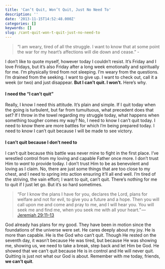 ```yaml
---
title: 'Can’t Quit, Won’t Quit, Just No Need To'
description: ''
date: '2013-11-15T14:52:48.000Z'
categories: []
keywords: []
slug: /cant-quit-won-t-quit-just-no-need-to
---
```


> “I am weary, tired of all the struggle. I want to know that at some point the war for my heart’s affections will die down and cease.” -

I don’t like to quote myself, however today I couldn’t resist. It’s Friday and I love Fridays, but it’s also Friday after a long week emotionally and spiritually for me. I’m physically tired from not sleeping. I’m weary from the questions. I’m drained from the seeking. I want to give up. I want to check out, call it a week (or two) and just disappear. **But I can’t quit. I won’t.** Here’s why.

#### I need the “I can’t quit”

Really, I know I need this attitude. It’s plain and simple. If I quit today when the going is turbulent, but far from tumultuous, what precedent does that set? If I throw in the towel regarding my struggle today, what happens when something tougher comes my way? No, I need to know I can’t quit today. I need to know there are more battles for which I’m being prepared today. I need to know I can’t quit because I will be made to see victory.

#### I can’t quit because I don’t need to

I can’t quit because this battle was never mine to fight in the first place. I’ve wrestled control from my loving and capable Father once more. I don’t trust Him to _want_ to provide today. I don’t trust Him to be as benevolent and loving as I claim. No, there are just some things that are too close to my chest, and I need to spring into action ensuring it’ll all end well. I’m tired of the striving, the vain effort; I want to quit, can’t quit. There’s nothing for me to quit if I just let go. But it’s so hard sometimes.

> “For I know the plans I have for you, declares the Lord, plans for welfare and not for evil, to give you a future and a hope. Then you will call upon me and come and pray to me, and I will hear you. You will seek me and find me, when you seek me with all your heart.” — [Jeremiah 29:11–13](http://www.biblegateway.com/passage/?search=Jeremiah%2029:11-13&version=ESV)

God already has plans for my good. They have been in motion since the foundations of the universe were set. He cares deeply about my joy. He is more than capable. He is the God who can’t quit. Though He rested on the seventh day, it wasn’t because He was tired, but because He was showing me, showing us, we need to take a break, step back and let Him be God. He showed that we can’t quit because He is in control and He will never quit. Quitting is just not what our God is about. Remember with me today, friends, **we can’t quit**.